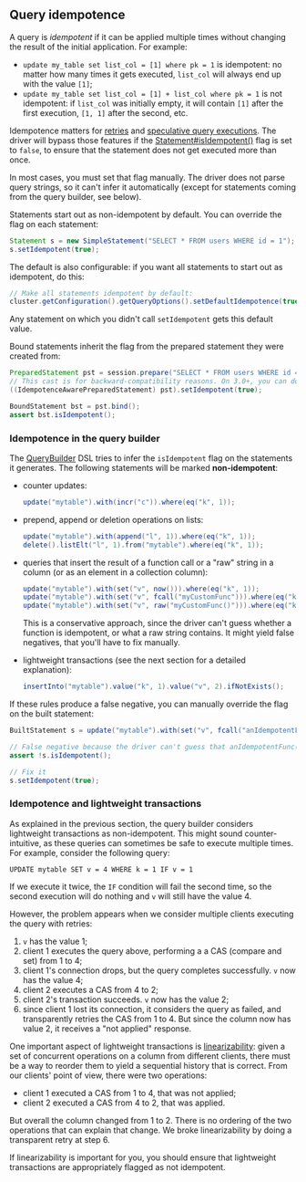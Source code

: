 <!--
Licensed to the Apache Software Foundation (ASF) under one
or more contributor license agreements.  See the NOTICE file
distributed with this work for additional information
regarding copyright ownership.  The ASF licenses this file
to you under the Apache License, Version 2.0 (the
"License"); you may not use this file except in compliance
with the License.  You may obtain a copy of the License at

  http://www.apache.org/licenses/LICENSE-2.0

Unless required by applicable law or agreed to in writing,
software distributed under the License is distributed on an
"AS IS" BASIS, WITHOUT WARRANTIES OR CONDITIONS OF ANY
KIND, either express or implied.  See the License for the
specific language governing permissions and limitations
under the License.
-->

## Query idempotence

A query is *idempotent* if it can be applied multiple times without changing the result of the initial application. For
example:

* `update my_table set list_col = [1] where pk = 1` is idempotent: no matter how many times it gets executed, `list_col`
  will always end up with the value `[1]`;
* `update my_table set list_col = [1] + list_col where pk = 1` is not idempotent: if `list_col` was initially empty,
  it will contain `[1]` after the first execution, `[1, 1]` after the second, etc.

Idempotence matters for [retries](../retries/) and [speculative query executions](../speculative_execution/). The driver
will bypass those features if the [Statement#isIdempotent()][isIdempotent] flag is set to `false`, to ensure that the
statement does not get executed more than once.

In most cases, you must set that flag manually. The driver does not parse query strings, so it can't infer it
automatically (except for statements coming from the query builder, see below).

Statements start out as non-idempotent by default. You can override the flag on each statement:

```java
Statement s = new SimpleStatement("SELECT * FROM users WHERE id = 1");
s.setIdempotent(true);
```

The default is also configurable: if you want all statements to start out as idempotent, do this:

```java
// Make all statements idempotent by default:
cluster.getConfiguration().getQueryOptions().setDefaultIdempotence(true);
```

Any statement on which you didn't call `setIdempotent` gets this default value.

Bound statements inherit the flag from the prepared statement they were created from:

```java
PreparedStatement pst = session.prepare("SELECT * FROM users WHERE id = ?");
// This cast is for backward-compatibility reasons. On 3.0+, you can do pst.setIdempotent(true) directly
((IdempotenceAwarePreparedStatement) pst).setIdempotent(true);

BoundStatement bst = pst.bind();
assert bst.isIdempotent();
```

### Idempotence in the query builder

The [QueryBuilder] DSL tries to infer the `isIdempotent` flag on the statements it generates. The following statements
will be marked **non-idempotent**:

* counter updates:

    ```java
    update("mytable").with(incr("c")).where(eq("k", 1));
    ```
* prepend, append or deletion operations on lists:

    ```java
    update("mytable").with(append("l", 1)).where(eq("k", 1));
    delete().listElt("l", 1).from("mytable").where(eq("k", 1));
    ```
* queries that insert the result of a function call or a "raw" string in a column (or as an element in a collection
  column):

    ```java
    update("mytable").with(set("v", now())).where(eq("k", 1));
    update("mytable").with(set("v", fcall("myCustomFunc"))).where(eq("k", 1));
    update("mytable").with(set("v", raw("myCustomFunc()"))).where(eq("k", 1));
    ```

    This is a conservative approach, since the driver can't guess whether a function is idempotent, or what a raw string
    contains. It might yield false negatives, that you'll have to fix manually.

* lightweight transactions (see the next section for a detailed explanation):

    ```java
    insertInto("mytable").value("k", 1).value("v", 2).ifNotExists();
    ```

If these rules produce a false negative, you can manually override the flag on the built statement:

```java
BuiltStatement s = update("mytable").with(set("v", fcall("anIdempotentFunc"))).where(eq("k", 1));

// False negative because the driver can't guess that anIdempotentFunc() is safe
assert !s.isIdempotent();

// Fix it
s.setIdempotent(true);
```


### Idempotence and lightweight transactions

As explained in the previous section, the query builder considers lightweight transactions as non-idempotent. This might
sound counter-intuitive, as these queries can sometimes be safe to execute multiple times. For example, consider the
following query:

```
UPDATE mytable SET v = 4 WHERE k = 1 IF v = 1
```

If we execute it twice, the `IF` condition will fail the second time, so the second execution will do nothing and `v`
will still have the value 4.

However, the problem appears when we consider multiple clients executing the query with retries:

1. `v` has the value 1;
2. client 1 executes the query above, performing a a CAS (compare and set) from 1 to 4;
3. client 1's connection drops, but the query completes successfully. `v` now has the value 4;
4. client 2 executes a CAS from 4 to 2;
5. client 2's transaction succeeds. `v` now has the value 2;
6. since client 1 lost its connection, it considers the query as failed, and transparently retries the CAS from 1 to 4.
   But since the column now has value 2, it receives a "not applied" response.

One important aspect of lightweight transactions is [linearizability]: given a set of concurrent operations on a column
from different clients, there must be a way to reorder them to yield a sequential history that is correct. From our
clients' point of view, there were two operations:

* client 1 executed a CAS from 1 to 4, that was not applied;
* client 2 executed a CAS from 4 to 2, that was applied.

But overall the column changed from 1 to 2. There is no ordering of the two operations that can explain that change. We
broke linearizability by doing a transparent retry at step 6.

If linearizability is important for you, you should ensure that lightweight transactions are appropriately flagged as
not idempotent.

[isIdempotent]:          http://docs.datastax.com/en/drivers/java/3.5/com/datastax/driver/core/Statement.html#isIdempotent--
[setDefaultIdempotence]: http://docs.datastax.com/en/drivers/java/3.5/com/datastax/driver/core/QueryOptions.html#setDefaultIdempotence-boolean-
[QueryBuilder]:          http://docs.datastax.com/en/drivers/java/3.5/com/datastax/driver/core/querybuilder/QueryBuilder.html

[linearizability]: https://en.wikipedia.org/wiki/Linearizability#Definition_of_linearizability
